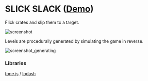 SLICK SLACK ([Demo](https://abagames.github.io/slickslack/index.html))
======================
Flick crates and slip them to a target.

![screenshot](https://abagames.github.io/slickslack/screenshot.gif)

Levels are procedurally generated by simulating the game in reverse.

![screenshot_generating](https://abagames.github.io/slickslack/screenshot_generating.gif)

### Libraries

[tone.js](https://tonejs.github.io/) /
[lodash](https://lodash.com/)
